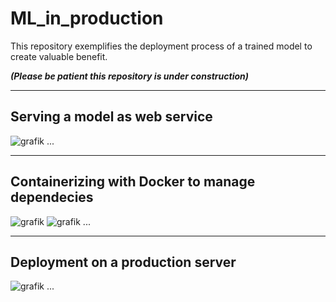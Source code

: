# ML_in_production
This repository exemplifies the deployment process of a trained model to create valuable benefit.

***(Please be patient this repository is under construction)***

---

## Serving a model as web service
![grafik](https://github.com/ABr-hub/ML_in_production/assets/67805783/36406f34-f82f-4538-95af-a5d319cc02bf)
...

---

## Containerizing with Docker to manage dependecies
![grafik](https://github.com/ABr-hub/ML_in_production/assets/67805783/5ea7197f-00da-45c0-beea-3f65b47f1f2f)
![grafik](https://github.com/ABr-hub/ML_in_production/assets/67805783/7c92067a-02e7-442a-b40a-bda48dada126)
...

---

## Deployment on a production server
![grafik](https://github.com/ABr-hub/ML_in_production/assets/67805783/2ec2dd87-fc5f-46f1-a1e8-8ab442048182)
...
